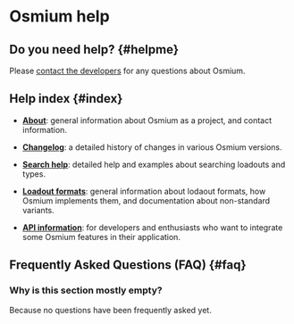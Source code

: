 # Osmium help

## Do you need help? {#helpme}

Please [contact the developers](./about#project) for any questions about Osmium.

## Help index {#index}

- [**About**](./about): general information about Osmium as a project,
  and contact information.

- [**Changelog**](./changelog): a detailed history of changes in
  various Osmium versions.

- [**Search help**](./help/search): detailed help and examples about
  searching loadouts and types.

- [**Loadout formats**](./help/formats): general information about
  lodaout formats, how Osmium implements them, and documentation about
  non-standard variants.

- [**API information**](./api): for developers and enthusiasts who want
  to integrate some Osmium features in their application.

## Frequently Asked Questions (FAQ) {#faq}

### Why is this section mostly empty?

Because no questions have been frequently asked yet.